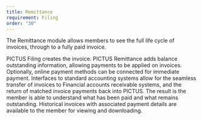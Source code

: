 ```yaml
---
title: Remittance
requirement: Filing
order: "30"
---
```

The Remittance module allows members to see the full life cycle of invoices, through to a fully paid invoice.

PICTUS Filing creates the invoice. PICTUS Remittance adds balance outstanding information, allowing payments to be applied on invoices. Optionally, online payment methods can be connected for immediate payment. Interfaces to standard accounting systems allow for the seamless transfer of invoices to Financial accounts receivable systems, and the return of matched invoice payments back into PICTUS. The result is the member is able to understand what has been paid and what remains outstanding. Historical invoices with associated payment details are available to the member for viewing and downloading.